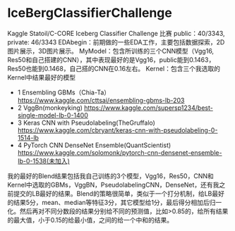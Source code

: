 # IceBergClassifierChallenge

Kaggle Statoil/C-CORE Iceberg Classifier Challenge 比赛
public：40/3343, private: 46/3343
EDAbegin：前期做的一些EDA工作，主要包括数据探索，2D图片展示，3D图片展示。
MyModel：包含所训练的三个CNN模型（Vgg16, Res50和自己搭建的CNN），其中表现最好的是Vgg16，public能到0.1463，Res50也能到0.1468，自己搭的CNN在0.16左右。
Kernel：包含三个我选取的Kernel中结果最好的模型
- 1 Ensembling GBMs（Chia-Ta）https://www.kaggle.com/cttsai/ensembling-gbms-lb-203
- 2 VggBn(monkeyking) https://www.kaggle.com/supersp1234/best-single-model-lb-0-1400
- 3 Keras CNN with Pseudolabeling(TheGruffalo) https://www.kaggle.com/cbryant/keras-cnn-with-pseudolabeling-0-1514-lb
- 4 PyTorch CNN DenseNet Ensemble(QuantScientist) https://www.kaggle.com/solomonk/pytorch-cnn-densenet-ensemble-lb-0-1538(未加入)

我的最好的Blend结果包括我自己训练的3个模型，Vgg16，Res50，CNN和Kernel中选取的GBMs，VggBN，PseudolabelingCNN，DenseNet，还有我之前提交的LB最好的结果。Blend的策略很简单，类似于一个打分机制，给LB最好的结果5分，mean、median等特征3分，其它模型给1分，最后得分相加后归一化。然后再对不同分数段的结果分别给不同的预测值，比如>0.85的，给所有结果的最大值，小于0.15的给最小值，之间的给一个中和的结果。



